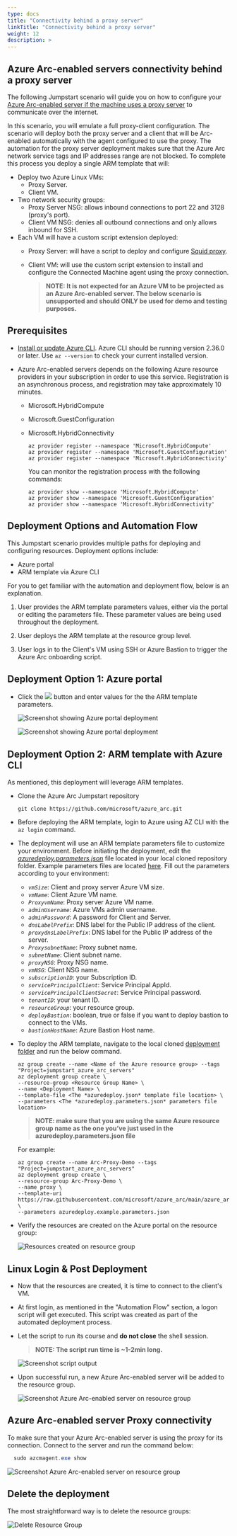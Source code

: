 ```yaml
---
type: docs
title: "Connectivity behind a proxy server"
linkTitle: "Connectivity behind a proxy server"
weight: 12
description: >
---
```


## Azure Arc-enabled servers connectivity behind a proxy server

The following Jumpstart scenario will guide you on how to configure your [Azure Arc-enabled server if the machine uses a proxy server](https://docs.microsoft.com/azure/cloud-adoption-framework/scenarios/hybrid/arc-enabled-servers/eslz-arc-servers-connectivity) to communicate over the internet.

In this scenario, you will emulate a full proxy-client configuration. The scenario will deploy both the proxy server and a client that will be Arc-enabled automatically with the agent configured to use the proxy. The automation for the proxy server deployment makes sure that the Azure Arc network service tags and IP addresses range are not blocked. To complete this process you deploy a single ARM template that will:

- Deploy two Azure Linux VMs:
  - Proxy Server.
  - Client VM.
- Two network security groups:
  - Proxy Server NSG: allows inbound connections to port 22 and 3128 (proxy's port).
  - Client VM NSG: denies all outbound connections and only allows inbound for SSH.
- Each VM will have a custom script extension deployed:
  - Proxy Server: will have a script to deploy and configure [Squid proxy](https://ubuntu.com/server/docs/proxy-servers-squid).
  - Client VM: will use the custom script extension to install and configure the Connected Machine agent using the proxy connection.

    > **NOTE: It is not expected for an Azure VM to be projected as an Azure Arc-enabled server. The below scenario is unsupported and should ONLY be used for demo and testing purposes.**

## Prerequisites

- [Install or update Azure CLI](https://docs.microsoft.com/cli/azure/install-azure-cli?view=azure-cli-latest). Azure CLI should be running version 2.36.0 or later. Use ```az --version``` to check your current installed version.

- Azure Arc-enabled servers depends on the following Azure resource providers in your subscription in order to use this service. Registration is an asynchronous process, and registration may take approximately 10 minutes.

  - Microsoft.HybridCompute
  - Microsoft.GuestConfiguration
  - Microsoft.HybridConnectivity

      ```shell
      az provider register --namespace 'Microsoft.HybridCompute'
      az provider register --namespace 'Microsoft.GuestConfiguration'
      az provider register --namespace 'Microsoft.HybridConnectivity'
      ```

      You can monitor the registration process with the following commands:

      ```shell
      az provider show --namespace 'Microsoft.HybridCompute'
      az provider show --namespace 'Microsoft.GuestConfiguration'
      az provider show --namespace 'Microsoft.HybridConnectivity'
      ```

## Deployment Options and Automation Flow

This Jumpstart scenario provides multiple paths for deploying and configuring resources. Deployment options include:

- Azure portal
- ARM template via Azure CLI

For you to get familiar with the automation and deployment flow, below is an explanation.

1. User provides the ARM template parameters values, either via the portal or editing the parameters file. These parameter values are being used throughout the deployment.

2. User deploys the ARM template at the resource group level.

3. User logs in to the Client's VM using SSH or Azure Bastion to trigger the Azure Arc onboarding script.

## Deployment Option 1: Azure portal

- Click the <a href="https://portal.azure.com/#create/Microsoft.Template/uri/https%3A%2F%2Fraw.githubusercontent.com%2Fmicrosoft%2Fazure_arc%2Fmain%2Fazure_arc_servers_jumpstart%2Fproxy%2Fazuredeploy.json" target="_blank"><img src="https://aka.ms/deploytoazurebutton"/></a> button and enter values for the the ARM template parameters.

  ![Screenshot showing Azure portal deployment](./01.png)

  ![Screenshot showing Azure portal deployment](./02.png)

## Deployment Option 2: ARM template with Azure CLI

As mentioned, this deployment will leverage ARM templates.

- Clone the Azure Arc Jumpstart repository

    ```shell
    git clone https://github.com/microsoft/azure_arc.git
    ```

- Before deploying the ARM template, login to Azure using AZ CLI with the ```az login``` command.

- The deployment will use an ARM template parameters file to customize your environment. Before initiating the deployment, edit the [_azuredeploy.parameters.json_](https://github.com/microsoft/azure_arc/blob/main/azure_arc_servers_jumpstart/proxy/azuredeploy.parameters.json) file located in your local cloned repository folder. Example parameters files are located [here](https://github.com/microsoft/azure_arc/blob/main/azure_arc_servers_jumpstart/proxy/azuredeploy.example.parameters.json). Fill out the parameters according to your environment:

  - _`vmSize`_: Client and proxy server Azure VM size.
  - _`vmName`_: Client Azure VM name.
  - _`ProxyvmName`_: Proxy server Azure VM name.
  - _`adminUsername`_: Azure VMs admin username.
  - _`adminPassword`_: A password for Client and Server.
  - _`dnsLabelPrefix`_: DNS label for the Public IP address of the client.
  - _`proxydnsLabelPrefix`_: DNS label for the Public IP address of the server.
  - _`ProxysubnetName`_: Proxy subnet name.
  - _`subnetName`_: Client subnet name.
  - _`proxyNSG`_: Proxy NSG name.
  - _`vmNSG`_: Client NSG name.
  - _`subscriptionID`_: your Subscription ID.
  - _`servicePrincipalClient`_: Service Principal AppId.
  - _`servicePrincipalClientSecret`_: Service Principal password.
  - _`tenantID`_: your tenant ID.
  - _`resourceGroup`_: your resource group.
  - _`deployBastion`_: boolean, true or false if you want to deploy bastion to connect to the VMs.
  - _`bastionHostName`_: Azure Bastion Host name.

- To deploy the ARM template, navigate to the local cloned [deployment folder](https://github.com/microsoft/azure_arc/tree/main/azure_arc_servers_jumpstart/proxy) and run the below command.

    ```shell
    az group create --name <Name of the Azure resource group> --tags "Project=jumpstart_azure_arc_servers"
    az deployment group create \
    --resource-group <Resource Group Name> \
    --name <Deployment Name> \
    --template-file <The *azuredeploy.json* template file location> \
    --parameters <The *azuredeploy.parameters.json* parameters file location>
    ```

    > **NOTE: make sure that you are using the same Azure resource group name as the one you’ve just used in the azuredeploy.parameters.json file**

    For example:

    ```shell
    az group create --name Arc-Proxy-Demo --tags "Project=jumpstart_azure_arc_servers" 
    az deployment group create \
    --resource-group Arc-Proxy-Demo \
    --name proxy \
    --template-uri https://raw.githubusercontent.com/microsoft/azure_arc/main/azure_arc_servers_jumpstart/proxy/azuredeploy.json \
    --parameters azuredeploy.example.parameters.json
    ```

- Verify the resources are created on the Azure portal on the resource group:

    ![Resources created on resource group](./03.png)

## Linux Login & Post Deployment

- Now that the resources are created, it is time to connect to the client's VM.

- At first login, as mentioned in the "Automation Flow" section, a logon script will get executed. This script was created as part of the automated deployment process.

- Let the script to run its course and **do not close** the shell session.

    > **NOTE: The script run time is ~1-2min long.**

    ![Screenshot script output](./04.png)

- Upon successful run, a new Azure Arc-enabled server will be added to the resource group.

  ![Screenshot Azure Arc-enabled server on resource group](./05.png)

## Azure Arc-enabled server Proxy connectivity

To make sure that your Azure Arc-enabled server is using the proxy for its connection. Connect to the server and run the command below:

  ```powershell
    sudo azcmagent.exe show
  ```

  ![Screenshot Azure Arc-enabled server on resource group](./06.png)

## Delete the deployment

The most straightforward way is to delete the resource groups:

  ![Delete Resource Group](./07.png)
